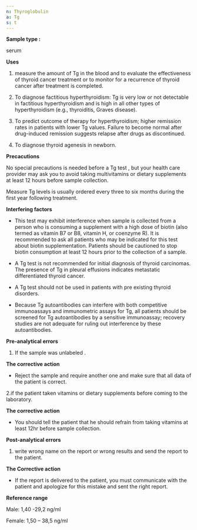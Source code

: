 ```yaml
---
n: Thyroglobulin
a: Tg
s: t
---
```




__Sample type :__ 

serum

__Uses__

1.	measure the amount of Tg in the blood and to evaluate the effectiveness of thyroid cancer treatment or to monitor for a recurrence of thyroid cancer after treatment is completed.

2.	To diagnose factitious hyperthyroidism: Tg is very low or not detectable in factitious hyperthyroidism and is high in all other types of hyperthyroidism (e.g., thyroiditis, Graves disease).

3.	To predict outcome of therapy for hyperthyroidism; higher remission rates in patients with lower Tg values. Failure to become normal after drug-induced remission suggests relapse after drugs as discontinued.

4.	To diagnose thyroid agenesis in newborn.

__Precacutions__ 

No special precautions is needed before a Tg test , but your health care provider may ask you to avoid taking multivitamins or dietary supplements at least 12 hours before sample collection.

Measure Tg levels is usually ordered every three to six months during the first year following treatment.

__Interfering factors__ 

-	This test may exhibit interference when sample is collected from a person who is consuming a supplement with a high dose of biotin (also termed as vitamin B7 or B8, vitamin H, or coenzyme R). It is recommended to ask all patients who may be indicated for this test about biotin supplementation. Patients should be cautioned to stop biotin consumption at least 12 hours prior to the collection of a sample.

-	A Tg test is not recommended for initial diagnosis of thyroid carcinomas. The presence of Tg in pleural effusions indicates metastatic differentiated thyroid cancer.

-	A Tg test should not be used in patients with pre existing thyroid disorders.

-	Because Tg autoantibodies can interfere with both competitive immunoassays and immunometric assays for Tg, all patients should be screened for Tg autoantibodies by a sensitive immunoassay; recovery studies are not adequate for ruling out interference by these autoantibodies.


__Pre-analytical errors__

1.	If the sample was unlabeled .

__The corrective action__

-	Reject the sample and require another one and make sure that all data of the patient is correct.

2.if the patient taken vitamins or dietary supplements before coming to the laboratory.
      
__The corrective action__

-	You should tell the patient that he should refrain from taking vitamins at least 12hr before sample collection.


__Post-analytical errors__

1.	write wrong name on the report or wrong results and send the report to the patient. 

__The Corrective action__ 

- If the report is delivered to the patient, you must communicate with the patient and apologize for this mistake and sent the right report.


__Reference range__ 

Male: 1,40 -29,2 ng/ml

Female: 1,50 – 38,5 ng/ml